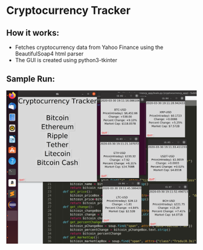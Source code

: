 
<h1>Cryptocurrency Tracker</h1>

<h2>How it works: </h2>
<ul>
<li>Fetches cryptocurrency data from Yahoo Finance using the BeautifulSoap4 html parser</li>
<li>The GUI is created using python3-tkinter</li>
</ul>
<h2>Sample Run: </h2>
<img src="demo.png"></img>
